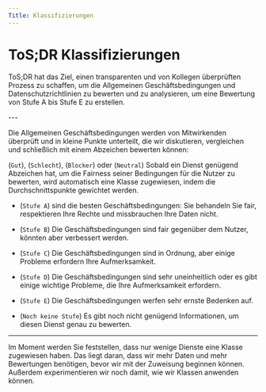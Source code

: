 ```yaml
---
Title: Klassifizierungen
---
```


# ToS;DR Klassifizierungen

ToS;DR hat das Ziel, einen transparenten und von Kollegen überprüften Prozess zu schaffen, um die Allgemeinen Geschäftsbedingungen und Datenschutzrichtlinien zu bewerten und zu analysieren, um eine Bewertung von Stufe A bis Stufe E zu erstellen.

---&#x20;

Die Allgemeinen Geschäftsbedingungen werden von Mitwirkenden überprüft und in kleine Punkte unterteilt, die wir diskutieren, vergleichen und schließlich mit einem Abzeichen bewerten können:

(`Gut`), (`Schlecht`), (`Blocker`) oder (`Neutral`) Sobald ein Dienst genügend Abzeichen hat, um die Fairness seiner Bedingungen für die Nutzer zu bewerten, wird automatisch eine Klasse zugewiesen, indem die Durchschnittspunkte gewichtet werden.

- (`Stufe A`) sind die besten Geschäftsbedingungen: Sie behandeln Sie fair, respektieren Ihre Rechte und missbrauchen Ihre Daten nicht.

- (`Stufe B`) Die Geschäftsbedingungen sind fair gegenüber dem Nutzer, könnten aber verbessert werden.

- (`Stufe C`) Die Geschäftsbedingungen sind in Ordnung, aber einige Probleme erfordern Ihre Aufmerksamkeit.

- (`Stufe D`) Die Geschäftsbedingungen sind sehr uneinheitlich oder es gibt einige wichtige Probleme, die Ihre Aufmerksamkeit erfordern.

- (`Stufe E`) Die Geschäftsbedingungen werfen sehr ernste Bedenken auf.

- (`Noch keine Stufe`) Es gibt noch nicht genügend Informationen, um diesen Dienst genau zu bewerten.

---

Im Moment werden Sie feststellen, dass nur wenige Dienste eine Klasse zugewiesen haben. Das liegt daran, dass wir mehr Daten und mehr Bewertungen benötigen, bevor wir mit der Zuweisung beginnen können. Außerdem experimentieren wir noch damit, wie wir Klassen anwenden können.
